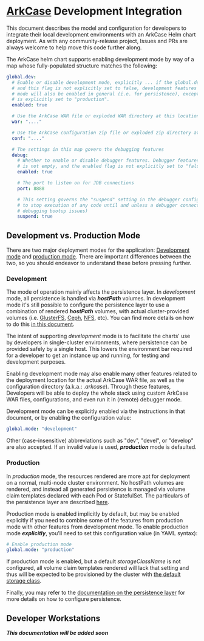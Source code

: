 
# [ArkCase](https://www.arkcase.com/) Development Integration

This document describes the model and configuration for developers to integrate their local development environments with an ArkCase Helm chart deployment. As with any community-release project, Issues and PRs are always welcome to help move this code further along.

The ArkCase helm chart supports enabling development mode by way of a map whose fully-populated structure matches the following:

```yaml
global.dev:
  # Enable or disable development mode, explicitly ... if the global.dev map is not empty,
  # and this flag is not explicitly set to false, development features will be enabled. Development
  # mode will also be enabled in general (i.e. for persistence), except if the global.mode flag
  # is explicitly set to "production".
  enabled: true

  # Use the ArkCase WAR file or exploded WAR directory at this location for execution
  war: "...."

  # Use the ArkCase configuration zip file or exploded zip directory at this location for execution
  conf: "...."

  # The settings in this map govern the debugging features
  debug:
    # Whether to enable or disable debugger features. Debugger features will be enabled if the debug map
    # is not empty, and the enabled flag is not explicitly set to "false"
    enabled: true

    # The port to listen on for JDB connections
    port: 8888

    # This setting governs the "suspend" setting in the debugger configuration for the JVM, and is useful
    # to stop execution of any code until and unless a debugger connects to the instance (i.e. for
    # debugging bootup issues)
    suspend: true
```

## Development vs. Production Mode

There are two major deployment modes for the application: [Development mode](#development-mode) and [production mode](#production-mode). There are important differences between the two, so you should endeavor to understand these before pressing further.

### <a name="development-mode"></a>Development

The mode of operation mainly affects the persistence layer. In *development* mode, all persistence is handled via ***hostPath*** volumes. In development mode it's still possible to configure the persistence layer to use a combination of rendered ***hostPath*** volumes, with actual cluster-provided volumes (i.e. [GlusterFS](https://www.gluster.org/), [Ceph](https://docs.ceph.com/en/quincy/), [NFS](https://en.wikipedia.org/wiki/Network_File_System), etc). You can find more details on how to do this [in this document](docs/Persistence.md).

The intent of supporting *development* mode is to facilitate the charts' use by developers in single-cluster environments, where persistence can be provided safely by a single host. This lowers the environment bar required for a developer to get an instance up and running, for testing and development purposes.

Enabling development mode may also enable many other features related to the deployment location for the actual ArkCase WAR file, as well as the configuration directory (a.k.a.: *.arkcase*). Through these features, Developers will be able to deploy the whole stack using custom ArkCase WAR files, configurations, and even run it in (remote) debugger mode.

Development mode can be explicitly enabled via the instructions in that document, or by enabling the configuration value:

```yaml
global.mode: "development"
```

Other (case-insensitive) abbreviations such as "dev", "devel", or "develop" are also accepted. If an invalid value is used, ***production*** mode is defaulted.

### <a name="production-mode"></a>Production

In *production* mode, the resources rendered are more apt for deployment on a normal, multi-node cluster environment. No hostPath volumes are rendered, and instead all generated persistence is managed via volume claim templates declared with each Pod or StatefulSet. The particulars of the persistence layer are described [here](Persistence.md).

Production mode is enabled implicitly by default, but may be enabled explicitly if you need to combine some of the features from production mode with other features from development mode. To enable production mode ***explicitly***, you'll need to set this configuration value (in YAML syntax):

```yaml
# Enable production mode
global.mode: "production"
```

If production mode is enabled, but a default *storageClassName* is not configured, all volume claim templates rendered will lack that setting and thus will be expected to be provisioned by the cluster with [the default storage class](https://kubernetes.io/docs/tasks/administer-cluster/change-default-storage-class/).

Finally, you may refer to the [documentation on the persistence layer](#persistence) for more details on how to configure persistence.

## Developer Workstations

***This documentation will be added soon***

